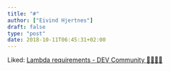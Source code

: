 ```yaml
---
title: "#"
author: ["Eivind Hjertnes"]
draft: false
type: "post"
date: 2018-10-11T06:45:31+02:00
---
```


Liked: [Lambda
requirements - DEV Community 👩‍💻👨‍💻](https://dev.to/vitorhead/lambda-requirements-38jo)

